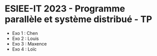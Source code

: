 # ESIEE-IT 2023 - Programme parallèle et système distribué - TP
 
- Exo 1 : Chen
- Exo 2 : Louis
- Exo 3 : Maxence
- Exo 4 : Loïc